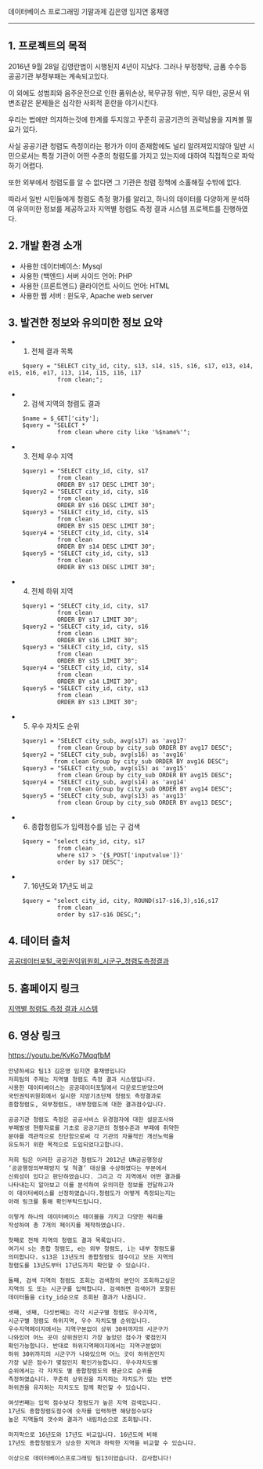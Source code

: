 데이터베이스 프로그래밍 기말과제 김은영 임지연 홍채영
* * *
## 1. 프로젝트의 목적
2016년 9월 28일 김영란법이 시행된지 4년이 지났다. 그러나 부정청탁, 금품 수수등 공공기관 부정부패는 계속되고있다. 
<p>이 외에도 성범죄와 음주운전으로 인한 품위손상, 복무규정 위반, 직무 태만, 공문서 위변조같은 문제들은 심각한 사회적 혼란을 야기시킨다.
<p>우리는 법에만 의지하는것에 한계를 두지않고 꾸준히 공공기관의 권력남용을 지켜볼 필요가 있다.
<p>사실 공공기관 청렴도 측정이라는 평가가 이미 존재함에도 널리 알려져있지않아 일반 시민으로서는 특정 기관이 어떤 수준의 청렴도를 가지고 있는지에 대하여 직접적으로 파악하기 어렵다. <p>또한 외부에서 청렴도를 알 수 없다면 그 기관은 청렴 정책에 소홀해질 수밖에 없다. 
<p>따라서 일반 시민들에게 청렴도 측정 평가를 알리고, 하나의 데이터를 다양하게 분석하여 유의미한 정보를 제공하고자 지역별 청렴도 측정 결과 시스템 프로젝트를 진행하였다.

## 2. 개발 환경 소개 
* 사용한 데이터베이스: Mysql
* 사용한 (백엔드) 서버 사이드 언어: PHP
* 사용한 (프론트엔드) 클라이언트 사이드 언어: HTML
* 사용한 웹 서버 : 윈도우, Apache web server

## 3. 발견한 정보와 유의미한 정보 요약

* 1) 전체 결과 목록
```
    $query = "SELECT city_id, city, s13, s14, s15, s16, s17, e13, e14, e15, e16, e17, i13, i14, i15, i16, i17
              from clean;";
```
* 2) 검색 지역의 청렴도 결과
```
    $name = $_GET['city'];
    $query = "SELECT *
              from clean where city like '%$name%'";
```
* 3) 전체 우수 지역
```
    $query1 = "SELECT city_id, city, s17
              from clean
              ORDER BY s17 DESC LIMIT 30";
    $query2 = "SELECT city_id, city, s16
              from clean
              ORDER BY s16 DESC LIMIT 30";
    $query3 = "SELECT city_id, city, s15
              from clean
              ORDER BY s15 DESC LIMIT 30";
    $query4 = "SELECT city_id, city, s14
              from clean
              ORDER BY s14 DESC LIMIT 30";
    $query5 = "SELECT city_id, city, s13
              from clean
              ORDER BY s13 DESC LIMIT 30";
```
* 4) 전체 하위 지역
```
    $query1 = "SELECT city_id, city, s17
              from clean
              ORDER BY s17 LIMIT 30";
    $query2 = "SELECT city_id, city, s16
              from clean
              ORDER BY s16 LIMIT 30";
    $query3 = "SELECT city_id, city, s15
              from clean
              ORDER BY s15 LIMIT 30";
    $query4 = "SELECT city_id, city, s14
              from clean
              ORDER BY s14 LIMIT 30";
    $query5 = "SELECT city_id, city, s13
              from clean
              ORDER BY s13 LIMIT 30";
```
* 5) 우수 자치도 순위
```
    $query1 = "SELECT city_sub, avg(s17) as 'avg17'
              from clean Group by city_sub ORDER BY avg17 DESC";
    $query2 = "SELECT city_sub, avg(s16) as 'avg16'
             from clean Group by city_sub ORDER BY avg16 DESC";
    $query3 = "SELECT city_sub, avg(s15) as 'avg15'
              from clean Group by city_sub ORDER BY avg15 DESC";
    $query4 = "SELECT city_sub, avg(s14) as 'avg14'
              from clean Group by city_sub ORDER BY avg14 DESC";
    $query5 = "SELECT city_sub, avg(s13) as 'avg13'
              from clean Group by city_sub ORDER BY avg13 DESC";
```
* 6) 종합청렴도가 입력점수를 넘는 구 검색
```
    $query = "select city_id, city, s17
              from clean
              where s17 > '{$_POST['inputvalue']}'
              order by s17 DESC";
```
* 7) 16년도와 17년도 비교
```
    $query = "select city_id, city, ROUND(s17-s16,3),s16,s17
              from clean
              order by s17-s16 DESC;";
```

## 4. 데이터 출처
<a href = https://www.data.go.kr/data/15040621/fileData.do> 공공데이터포털_국민권익위원회_시군구_청렴도측정결과 </a>

## 5. 홈페이지 링크
<a href = http://clean.dothome.co.kr/index.php> 지역별 청렴도 측정 결과 시스템 </a>

## 6. 영상 링크
<a href = https://youtu.be/KvKo7MqqfbM> https://youtu.be/KvKo7MqqfbM </a>
```
안녕하세요 팀13 김은영 임지연 홍채영입니다
저희팀의 주제는 지역별 청렴도 측정 결과 시스템입니다.
사용한 데이터베이스는 공공데이터포털에서 다운로드받았으며 
국민권익위원회에서 실시한 지방기초단체 청렴도 측정결과로 
종합청렴도, 외부청렴도, 내부청렴도에 대한 결과점수입니다. 

공공기관 청렴도 측정은 공공서비스 유경험자에 대한 설문조사와 
부패발생 현황자료를 기초로 공공기관의 청렴수준과 부패에 취약한 
분야를 객관적으로 진단함으로써 각 기관의 자율적인 개선노력을 
유도하기 위한 목적으로 도입되었다고합니다. 

저희 팀은 이러한 공공기관 청렴도가 2012년 UN공공행정상 
‘공공행정의부패방지 및 척결’ 대상을 수상하였다는 부분에서 
신뢰성이 있다고 판단하였습니다. 그리고 각 지역에서 어떤 결과를 
나타내는지 알아보고 이를 분석하여 유의미한 정보를 전달하고자 
이 데이터베이스를 선정하였습니다.청렴도가 어떻게 측정되는지는 
아래 링크를 통해 확인부탁드립니다.

이렇게 하나의 데이터베이스 테이블을 가지고 다양한 쿼리를 
작성하여 총 7개의 페이지를 제작하였습니다.

첫째로 전체 지역의 청렴도 결과 목록입니다.
여기서 s는 종합 청렴도, e는 외부 청렴도, i는 내부 청렴도를 
의미합니다. s13은 13년도의 종합청렴도 점수이고 모든 지역의 
청렴도를 13년도부터 17년도까지 확인할 수 있습니다.

둘째, 검색 지역의 청렴도 조회는 검색창의 본인이 조회하고싶은 
지역의 도 또는 시군구를 입력합니다. 검색하면 검색어가 포함된 
데이터들을 city_id순으로 조회된 결과가 나옵니다.

셋째, 넷째, 다섯번째는 각각 시군구별 청렴도 우수지역, 
시군구별 청렴도 하위지역, 우수 자치도별 순위입니다. 
우수지역페이지에서는 지역구분없이 상위 30위까지의 시군구가 
나와있어 어느 곳이 상위권인지 가장 높았던 점수가 몇점인지 
확인가능합니다. 반대로 하위지역페이지에서는 지역구분없이 
하위 30위까지의 시군구가 나와있으며 어느 곳이 하위권인지 
가장 낮은 점수가 몇점인지 확인가능합니다. 우수자치도별 
순위에서는 각 자치도 별 종합청렴도의 평균으로 순위를 
측정하였습니다. 꾸준히 상위권을 차지하는 자치도가 있는 반면 
하위권을 유지하는 자치도도 함께 확인할 수 있습니다.

여섯번째는 입력 점수보다 청렴도가 높은 지역 검색입니다. 
17년도 종합청렴도점수에 숫자를 입력하면 해당점수보다 
높은 지역들의 갯수와 결과가 내림차순으로 조회됩니다.

마지막으로 16년도와 17년도 비교입니다. 16년도에 비해 
17년도 종합청렴도가 상승한 지역과 하락한 지역을 비교할 수 있습니다.

이상으로 데이터베이스프로그래밍 팀13이었습니다. 감사합니다!
```
